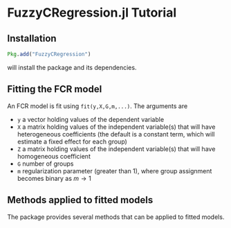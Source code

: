 # FuzzyCRegression.jl Tutorial

## Installation

```julia
Pkg.add("FuzzyCRegression")
```

will install the package and its dependencies.

## Fitting the FCR model

An FCR model is fit using `fit(y,X,G,m,...)`. The arguments are
  - `y` a vector holding values of the dependent variable
  - `X` a matrix holding values of the independent variable(s) that will have heterogeneous coefficients (the default is a constant term, which will estimate a fixed effect for each group)
  - `Z` a matrix holding values of the independent variable(s) that will have homogeneous coefficient
  - `G` number of groups
  - `m` regularization parameter (greater than 1), where group assignment becomes binary as $m \rightarrow 1$



  
  
  
 ## Methods applied to fitted models
 
 The package provides several methods that can be applied to fitted models. 
 
